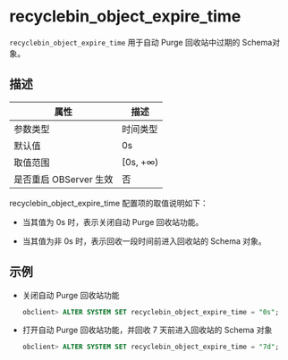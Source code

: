 recyclebin_object_expire_time
==================================================

`recyclebin_object_expire_time` 用于自动 Purge 回收站中过期的 Schema对象。

描述
-----------------------

|        属性        |    描述     |
|------------------|-----------|
| 参数类型             | 时间类型      |
| 默认值              | 0s        |
| 取值范围             | \[0s, +∞) |
| 是否重启 OBServer 生效 | 否         |

recyclebin_object_expire_time 配置项的取值说明如下：

* 当其值为 0s 时，表示关闭自动 Purge 回收站功能。

* 当其值为非 0s 时，表示回收一段时间前进入回收站的 Schema 对象。

示例
-----------------------

* 关闭自动 Purge 回收站功能

  ```sql
  obclient> ALTER SYSTEM SET recyclebin_object_expire_time = "0s";
  ```

* 打开自动 Purge 回收站功能，并回收 7 天前进入回收站的 Schema 对象

  ```sql
  obclient> ALTER SYSTEM SET recyclebin_object_expire_time = "7d";
  ```
